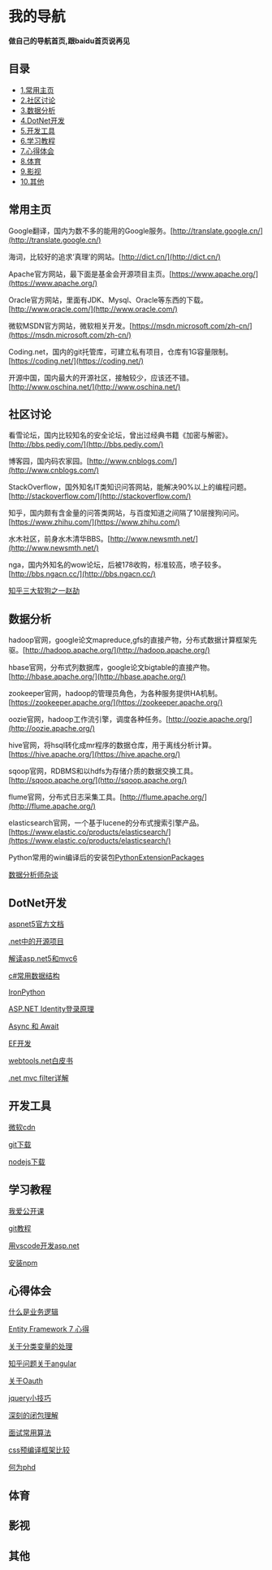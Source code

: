 # 我的导航

**做自己的导航首页,跟baidu首页说再见**

## 目录
  * [1.常用主页](#常用主页)
  * [2.社区讨论](#社区讨论)
  * [3.数据分析](#数据分析)
  * [4.DotNet开发](#dotnet开发)
  * [5.开发工具](#开发工具)
  * [6.学习教程](#学习教程)
  * [7.心得体会](#心得体会)
  * [8.体育](#体育)
  * [9.影视](#影视)
  * [10.其他](#其他)

## 常用主页
  
  Google翻译，国内为数不多的能用的Google服务。[http://translate.google.cn/](http://translate.google.cn/)
  
  海词，比较好的追求‘真理’的网站。[http://dict.cn/](http://dict.cn/)
  
  Apache官方网站，最下面是基金会开源项目主页。[https://www.apache.org/](https://www.apache.org/)
  
  Oracle官方网站，里面有JDK、Mysql、Oracle等东西的下载。[http://www.oracle.com/](http://www.oracle.com/)
  
  微软MSDN官方网站，微软相关开发。[https://msdn.microsoft.com/zh-cn/](https://msdn.microsoft.com/zh-cn/)
  
  Coding.net，国内的git托管库，可建立私有项目，仓库有1G容量限制。[https://coding.net/](https://coding.net/)
  
  开源中国，国内最大的开源社区，接触较少，应该还不错。[http://www.oschina.net/](http://www.oschina.net/)
  
## 社区讨论
  
  看雪论坛，国内比较知名的安全论坛，曾出过经典书籍《加密与解密》。[http://bbs.pediy.com/](http://bbs.pediy.com/)
  
  博客园，国内码农家园。[http://www.cnblogs.com/](http://www.cnblogs.com/)
  
  StackOverflow，国外知名IT类知识问答网站，能解决90%以上的编程问题。[http://stackoverflow.com/](http://stackoverflow.com/)
  
  知乎，国内颇有含金量的问答类网站，与百度知道之间隔了10层搜狗问问。[https://www.zhihu.com/](https://www.zhihu.com/)
  
  水木社区，前身水木清华BBS。[http://www.newsmth.net/](http://www.newsmth.net/)
  
  nga，国内外知名的wow论坛，后被178收购，标准较高，喷子较多。[http://bbs.ngacn.cc/](http://bbs.ngacn.cc/)
  
  [知乎三大软狗之一赵劼](http://blog.zhaojie.me/)
  
## 数据分析
  
  hadoop官网，google论文mapreduce,gfs的直接产物，分布式数据计算框架先驱。[http://hadoop.apache.org/](http://hadoop.apache.org/)
  
  hbase官网，分布式列数据库，google论文bigtable的直接产物。[http://hbase.apache.org/](http://hbase.apache.org/)
  
  zookeeper官网，hadoop的管理员角色，为各种服务提供HA机制。[https://zookeeper.apache.org/](https://zookeeper.apache.org/)
  
  oozie官网，hadoop工作流引擎，调度各种任务。[http://oozie.apache.org/](http://oozie.apache.org/)
  
  hive官网，将hsql转化成mr程序的数据仓库，用于离线分析计算。[https://hive.apache.org/](https://hive.apache.org/)
  
  sqoop官网，RDBMS和以hdfs为存储介质的数据交换工具。[http://sqoop.apache.org/](http://sqoop.apache.org/)
  
  flume官网，分布式日志采集工具。[http://flume.apache.org/](http://flume.apache.org/)
  
  elasticsearch官网，一个基于lucene的分布式搜索引擎产品。[https://www.elastic.co/products/elasticsearch/](https://www.elastic.co/products/elasticsearch/)
  
  Python常用的win编译后的安装包[PythonExtensionPackages](http://www.lfd.uci.edu/~gohlke/pythonlibs/)
  
  [数据分析师杂谈](http://bbs.pinggu.org/thread-4493369-1-1.html)
  
## DotNet开发
  
  [aspnet5官方文档](https://docs.asp.net/en/latest/)
  
  [.net中的开源项目](http://www.cnblogs.com/asxinyu/)
  
  [解读asp.net5和mvc6](http://www.cnblogs.com/TomXu/p/4496545.html)
  
  [c#常用数据结构](http://www.cnblogs.com/gaochundong/p/3813252.html)
  
  [IronPython](http://blog.csdn.net/jiangxinyu/article/details/9022419)
  
  [ASP.NET Identity登录原理](http://www.tuicool.com/articles/rem2umi)
  
  [Async 和 Await](https://msdn.microsoft.com/zh-cn/library/hh191443.aspx)
  
  [EF开发](https://msdn.microsoft.com/zh-cn/data/ee712907)
  
  [webtools.net白皮书](http://www.microsoft.com/en-us/download/details.aspx?id=46417)
  
  [.net mvc filter详解](http://www.cnblogs.com/xlhblogs/p/3349972.html)
  
## 开发工具
  
  [微软cdn](http://www.asp.net/ajax/cdn)
  
  [git下载](http://git-scm.com/download/win)
  
  [nodejs下载](https://nodejs.org/en/download/)
  
  
## 学习教程
  
  [我爱公开课](http://52opencourse.com/)
  
  [git教程](http://www.liaoxuefeng.com/wiki/0013739516305929606dd18361248578c67b8067c8c017b000)
  
  [用vscode开发asp.net](http://www.cnblogs.com/chenxizhang/p/4805616.html)
  
  [安装npm](http://jingyan.baidu.com/article/a17d528506d7f58098c8f2b0.html)
  
## 心得体会

  [什么是业务逻辑](http://www.cnblogs.com/leoo2sk/archive/2009/10/29/1592568.html)
  
  [Entity Framework 7 心得](http://www.cnblogs.com/CreateMyself/p/4796724.html)
  
  [关于分类变量的处理](http://www.zhihu.com/question/38438477)
  
  [知乎问题关于angular](http://www.zhihu.com/question/21151483)
  
  [关于Oauth](http://www.cnblogs.com/dudu/p/oauth-dotnetopenauth-client-credentials-grant.html)
  
  [jquery小技巧](http://www.oschina.net/news/67792/35-jquery-skills)
  
  [深刻的闭包理解](http://kb.cnblogs.com/page/110782/)
  
  [面试常用算法](http://www.csdn.net/article/2014-04-10/2819237-Top-10-Algorithms-for-Coding-Interview)
  
  [css预编译框架比较](http://www.oschina.net/question/12_44255?p=4&sort=default)
  
  [何为phd](http://www.zhihu.com/question/20398280)
  
## 体育


## 影视


## 其他
